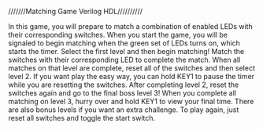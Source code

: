 ///////Matching Game Verilog HDL//////////

In this game, you will prepare to match a combination of enabled LEDs with their corresponding switches. When you start the game, you will be signaled to begin matching when the green set of LEDs turns on, which starts the timer. Select the first level and then begin matching! Match the switches with their corresponding LED to complete the match. When all matches on that level are complete, reset all of the switches and then select level 2. If you want play the easy way, you can hold KEY1 to pause the timer while you are resetting the switches. After completing level 2, reset the switches again and go to the final boss level 3! When you complete all matching on level 3, hurry over and hold KEY1 to view your final time. There are also bonus levels if you want an extra challenge. To play again, just reset all switches and toggle the start switch.
